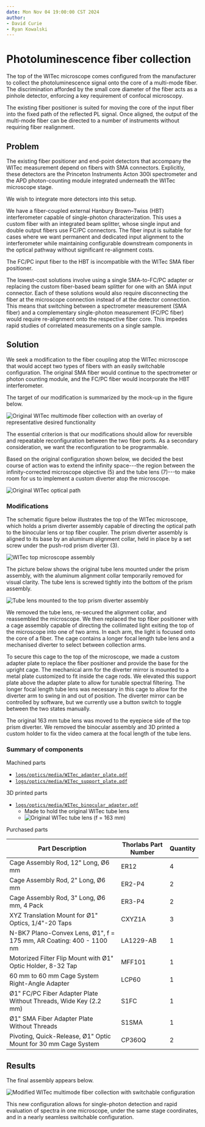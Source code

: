 ```yaml
---
date: Mon Nov 04 19:00:00 CST 2024
author:
- David Curie
- Ryan Kowalski
---
```


# Photoluminescence fiber collection

The top of the WITec microscope comes configured from the manufacturer to
collect the photoluminescence signal onto the core of a multi-mode fiber. The
discrimination afforded by the small core diameter of the fiber acts as
a pinhole detector, enforcing a key requirement of confocal microscopy.

The existing fiber positioner is suited for moving the core of the input fiber
into the fixed path of the reflected PL signal. Once aligned, the output of the
multi-mode fiber can be directed to a number of instruments without requiring
fiber realignment.

## Problem

The existing fiber positioner and end-point detectors that accompany the WITec
measurement depend on fibers with SMA connectors. Explicitly, these detectors
are the Princeton Instruments Acton 300i spectrometer and the APD
photon-counting module integrated underneath the WITec microscope stage.

We wish to integrate more detectors into this setup.

We have a fiber-coupled external Hanbury Brown–Twiss (HBT) interferometer
capable of single-photon characterization. This uses a custom fiber with an
integrated beam splitter, whose single input and double output fibers use FC/PC
connectors. The fiber input is suitable for cases where we want permanent and
dedicated input alignment to the interferometer while maintaining configurable
downstream components in the optical pathway without significant re-alignment
costs.

The FC/PC input fiber to the HBT is incompatible with the WITec SMA fiber
positioner.

The lowest-cost solutions involve using a single SMA-to-FC/PC adapter or
replacing the custom fiber-based beam splitter for one with an SMA input
connector. Each of these solutions would also require disconnecting the fiber
at the microscope connection instead of at the detector connection. This means
that switching between a spectrometer measurement (SMA fiber) and
a complementary single-photon measurement (FC/PC fiber) would require
re-alignment onto the respective fiber core. This impedes rapid studies of
correlated measurements on a single sample.

## Solution

We seek a modification to the fiber coupling atop the WITec microscope that
would accept two types of fibers with an easily switchable configuration. The
original SMA fiber would continue to the spectrometer or photon counting
module, and the FC/PC fiber would incorporate the HBT interferometer.

The target of our modification is summarized by the mock-up in the figure
below.

![Original WITec multimode fiber collection with an overlay of representative desired functionality](media/WITec_fiber-output_original.png "Original PL fiber collection mechanism")

The essential criterion is that our modifications should allow for reversible
and repeatable reconfiguration between the two fiber ports. As a secondary
consideration, we want the reconfiguration to be programmable.

Based on the original configuration shown below, we decided the best course of
action was to extend the infinity space---the region between the
infinity-corrected microscope objective (5) and the tube lens (7)---to make
room for us to implement a custom diverter atop the microscope.

![Original WITec optical path](media/WITec_optical-path.png "Original WITec confocal configuration")

### Modifications

The schematic figure below illustrates the top of the WITec microscope, which
holds a prism diverter assembly capable of directing the optical path to the
binocular lens or top fiber coupler. The prism diverter assembly is aligned to
its base by an aluminum alignment collar, held in place by a set screw under
the push-rod prism diverter (3).

![WITec top microscope assembly](media/WITec_top-assembly.png)

The picture below shows the original tube lens mounted under the prism
assembly, with the aluminum alignment collar temporarily removed for visual
clarity. The tube lens is screwed tightly into the bottom of the prism
assembly. 

![Tube lens mounted to the top prism diverter assembly](media/WITec_tube-lens_mounted.jpg "Original tube lens assembly")

We removed the tube lens, re-secured the alignment collar, and reassembled the
microscope. We then replaced the top fiber positioner with a cage assembly
capable of directing the collimated light exiting the top of the microscope
into one of two arms. In each arm, the light is focused onto the core of
a fiber. The cage contains a longer focal length tube lens and a mechanised
diverter to select between collection arms.

To secure this cage to the top of the microscope, we made a custom adapter
plate to replace the fiber positioner and provide the base for the upright
cage. The mechanical arm for the diverter mirror is mounted to a metal plate
customized to fit inside the cage rods. We elevated this support plate above
the adapter plate to allow for tunable spectral filtering. The longer focal
length tube lens was necessary in this cage to allow for the diverter arm to
swing in and out of position. The diverter mirror can be controlled by
software, but we currently use a button switch to toggle between the two states
manually.

The original 163 mm tube lens was moved to the eyepiece side of the top prism
diverter. We removed the binocular assembly and 3D printed a custom holder to
fix the video camera at the focal length of the tube lens.

### Summary of components

Machined parts

- [`logs/optics/media/WITec_adapter_plate.pdf`](media/WITec_adapter_plate.pdf)
- [`logs/optics/media/WITec_support_plate.pdf`](media/WITec_support_plate.pdf)

3D printed parts

- [`logs/optics/media/WITec_binocular_adapter.pdf`](media/WITec_binocular_adapter.pdf)
    - Made to hold the original WITec tube lens
    - ![Original WITec tube lens (f = 163 mm)](media/WITec_tube-lens_isolated.png)

Purchased parts

| Part Description                                                    | Thorlabs Part Number | Quantity |
|---------------------------------------------------------------------|----------------------|----------|
| Cage Assembly Rod, 12" Long, Ø6 mm                                  | ER12                 | 4        |
| Cage Assembly Rod, 2" Long, Ø6 mm                                   | ER2-P4               | 2        |
| Cage Assembly Rod, 3" Long, Ø6 mm, 4 Pack                           | ER3-P4               | 2        |
| XYZ Translation Mount for Ø1" Optics, 1/4"-20 Taps                  | CXYZ1A               | 3        |
| N-BK7 Plano-Convex Lens, Ø1", f = 175 mm, AR Coating: 400 - 1100 nm | LA1229-AB            | 1        |
| Motorized Filter Flip Mount with Ø1" Optic Holder, 8-32 Tap         | MFF101               | 1        |
| 60 mm to 60 mm Cage System Right-Angle Adapter                      | LCP60                | 1        |
| Ø1" FC/PC Fiber Adapter Plate Without Threads, Wide Key (2.2 mm)    | S1FC                 | 1        |
| Ø1" SMA Fiber Adapter Plate Without Threads                         | S1SMA                | 1        |
| Pivoting, Quick-Release, Ø1" Optic Mount for 30 mm Cage System      | CP360Q               | 2        |


## Results

The final assembly appears below.

![Modified WITec multimode fiber collection with switchable configuration](media/WITec_fiber-output_modified.png "Cage rods mounted to the top of the WITec microscope in a T configuration")

This new configuration allows for single-photon detection and rapid evaluation
of spectra in one microscope, under the same stage coordinates, and in a nearly
seamless switchable configuration.
